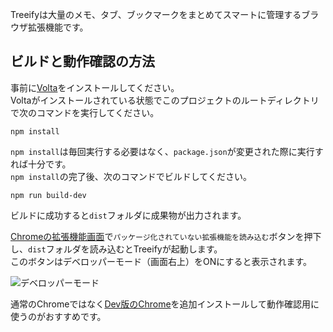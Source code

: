 Treeifyは大量のメモ、タブ、ブックマークをまとめてスマートに管理するブラウザ拡張機能です。  

## ビルドと動作確認の方法

事前に[Volta](https://volta.sh/)をインストールしてください。  
Voltaがインストールされている状態でこのプロジェクトのルートディレクトリで次のコマンドを実行してください。

```shell
npm install
```

`npm install`は毎回実行する必要はなく、`package.json`が変更された際に実行すれば十分です。  
`npm install`の完了後、次のコマンドでビルドしてください。  

```shell
npm run build-dev
```

ビルドに成功すると`dist`フォルダに成果物が出力されます。  

[Chromeの拡張機能画面](chrome://extensions/)で`パッケージ化されていない拡張機能を読み込む`ボタンを押下し、`dist`フォルダを読み込むとTreeifyが起動します。  
このボタンはデベロッパーモード（画面右上）をONにすると表示されます。  

![デベロッパーモード](https://gyazo.com/f150bd8592d7fe774f8458dfb82d3afa.png)    

通常のChromeではなく[Dev版のChrome](https://www.google.co.jp/chrome/dev/)を追加インストールして動作確認用に使うのがおすすめです。  
